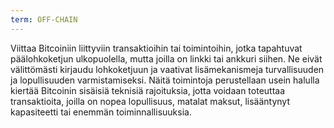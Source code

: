 ```yaml
---
term: OFF-CHAIN
---
```


Viittaa Bitcoiniin liittyviin transaktioihin tai toimintoihin, jotka tapahtuvat päälohkoketjun ulkopuolella, mutta joilla on linkki tai ankkuri siihen. Ne eivät välittömästi kirjaudu lohkoketjuun ja vaativat lisämekanismeja turvallisuuden ja lopullisuuden varmistamiseksi. Näitä toimintoja perustellaan usein halulla kiertää Bitcoinin sisäisiä teknisiä rajoituksia, jotta voidaan toteuttaa transaktioita, joilla on nopea lopullisuus, matalat maksut, lisääntynyt kapasiteetti tai enemmän toiminnallisuuksia.